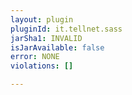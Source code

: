 ```yaml
---
layout: plugin
pluginId: it.tellnet.sass
jarSha1: INVALID
isJarAvailable: false
error: NONE
violations: []

---
```

